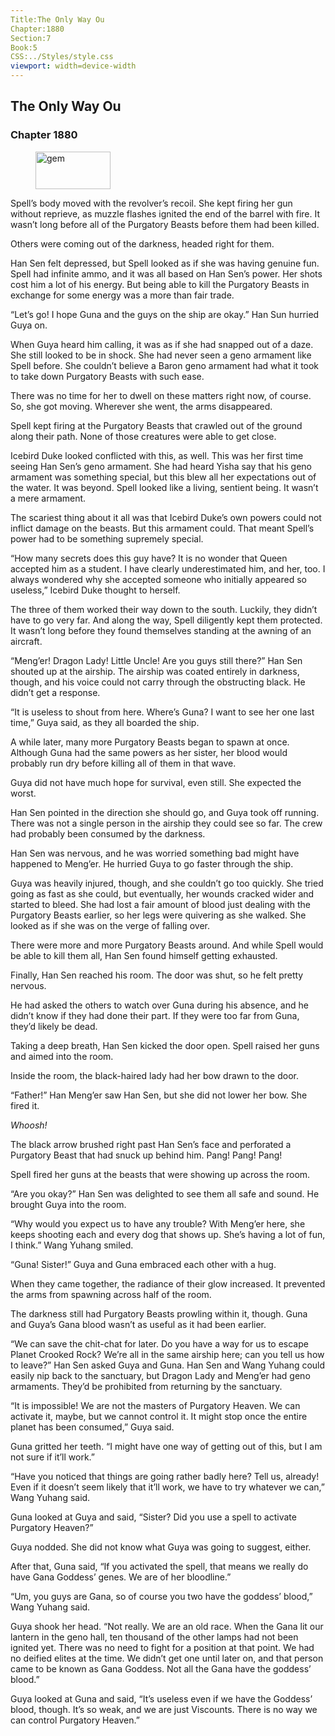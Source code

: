 ```yaml
---
Title:The Only Way Ou 
Chapter:1880 
Section:7 
Book:5 
CSS:../Styles/style.css 
viewport: width=device-width
---
```

  
## The Only Way Ou
### Chapter 1880
  
<figure>
	<img src="../Images/gem.gif" alt="gem" id="gem" width="120" height="60" />
</figure>
  

  
Spell’s body moved with the revolver’s recoil. She kept firing her gun without reprieve, as muzzle flashes ignited the end of the barrel with fire. It wasn’t long before all of the Purgatory Beasts before them had been killed.

Others were coming out of the darkness, headed right for them.

Han Sen felt depressed, but Spell looked as if she was having genuine fun. Spell had infinite ammo, and it was all based on Han Sen’s power. Her shots cost him a lot of his energy. But being able to kill the Purgatory Beasts in exchange for some energy was a more than fair trade.

“Let’s go! I hope Guna and the guys on the ship are okay.” Han Sun hurried Guya on.

When Guya heard him calling, it was as if she had snapped out of a daze. She still looked to be in shock. She had never seen a geno armament like Spell before. She couldn’t believe a Baron geno armament had what it took to take down Purgatory Beasts with such ease.

There was no time for her to dwell on these matters right now, of course. So, she got moving. Wherever she went, the arms disappeared.

Spell kept firing at the Purgatory Beasts that crawled out of the ground along their path. None of those creatures were able to get close.

Icebird Duke looked conflicted with this, as well. This was her first time seeing Han Sen’s geno armament. She had heard Yisha say that his geno armament was something special, but this blew all her expectations out of the water. It was beyond. Spell looked like a living, sentient being. It wasn’t a mere armament.

The scariest thing about it all was that Icebird Duke’s own powers could not inflict damage on the beasts. But this armament could. That meant Spell’s power had to be something supremely special.

“How many secrets does this guy have? It is no wonder that Queen accepted him as a student. I have clearly underestimated him, and her, too. I always wondered why she accepted someone who initially appeared so useless,” Icebird Duke thought to herself.

The three of them worked their way down to the south. Luckily, they didn’t have to go very far. And along the way, Spell diligently kept them protected. It wasn’t long before they found themselves standing at the awning of an aircraft.

“Meng’er! Dragon Lady! Little Uncle! Are you guys still there?” Han Sen shouted up at the airship. The airship was coated entirely in darkness, though, and his voice could not carry through the obstructing black. He didn’t get a response.

“It is useless to shout from here. Where’s Guna? I want to see her one last time,” Guya said, as they all boarded the ship.

A while later, many more Purgatory Beasts began to spawn at once. Although Guna had the same powers as her sister, her blood would probably run dry before killing all of them in that wave.

Guya did not have much hope for survival, even still. She expected the worst.

Han Sen pointed in the direction she should go, and Guya took off running. There was not a single person in the airship they could see so far. The crew had probably been consumed by the darkness.

Han Sen was nervous, and he was worried something bad might have happened to Meng’er. He hurried Guya to go faster through the ship.

Guya was heavily injured, though, and she couldn’t go too quickly. She tried going as fast as she could, but eventually, her wounds cracked wider and started to bleed. She had lost a fair amount of blood just dealing with the Purgatory Beasts earlier, so her legs were quivering as she walked. She looked as if she was on the verge of falling over.

There were more and more Purgatory Beasts around. And while Spell would be able to kill them all, Han Sen found himself getting exhausted.

Finally, Han Sen reached his room. The door was shut, so he felt pretty nervous.

He had asked the others to watch over Guna during his absence, and he didn’t know if they had done their part. If they were too far from Guna, they’d likely be dead.

Taking a deep breath, Han Sen kicked the door open. Spell raised her guns and aimed into the room.

Inside the room, the black-haired lady had her bow drawn to the door.

“Father!” Han Meng’er saw Han Sen, but she did not lower her bow. She fired it.

*Whoosh!*

The black arrow brushed right past Han Sen’s face and perforated a Purgatory Beast that had snuck up behind him. Pang! Pang! Pang!

Spell fired her guns at the beasts that were showing up across the room.

“Are you okay?” Han Sen was delighted to see them all safe and sound. He brought Guya into the room.

“Why would you expect us to have any trouble? With Meng’er here, she keeps shooting each and every dog that shows up. She’s having a lot of fun, I think.” Wang Yuhang smiled.

“Guna! Sister!” Guya and Guna embraced each other with a hug.

When they came together, the radiance of their glow increased. It prevented the arms from spawning across half of the room.

The darkness still had Purgatory Beasts prowling within it, though. Guna and Guya’s Gana blood wasn’t as useful as it had been earlier.

“We can save the chit-chat for later. Do you have a way for us to escape Planet Crooked Rock? We’re all in the same airship here; can you tell us how to leave?” Han Sen asked Guya and Guna. Han Sen and Wang Yuhang could easily nip back to the sanctuary, but Dragon Lady and Meng’er had geno armaments. They’d be prohibited from returning by the sanctuary.

“It is impossible! We are not the masters of Purgatory Heaven. We can activate it, maybe, but we cannot control it. It might stop once the entire planet has been consumed,” Guya said.

Guna gritted her teeth. “I might have one way of getting out of this, but I am not sure if it’ll work.”

“Have you noticed that things are going rather badly here? Tell us, already! Even if it doesn’t seem likely that it’ll work, we have to try whatever we can,” Wang Yuhang said.

Guna looked at Guya and said, “Sister? Did you use a spell to activate Purgatory Heaven?”

Guya nodded. She did not know what Guya was going to suggest, either.

After that, Guna said, “If you activated the spell, that means we really do have Gana Goddess’ genes. We are of her bloodline.”

“Um, you guys are Gana, so of course you two have the goddess’ blood,” Wang Yuhang said.

Guya shook her head. “Not really. We are an old race. When the Gana lit our lantern in the geno hall, ten thousand of the other lamps had not been ignited yet. There was no need to fight for a position at that point. We had no deified elites at the time. We didn’t get one until later on, and that person came to be known as Gana Goddess. Not all the Gana have the goddess’ blood.”

Guya looked at Guna and said, “It’s useless even if we have the Goddess’ blood, though. It’s so weak, and we are just Viscounts. There is no way we can control Purgatory Heaven.”